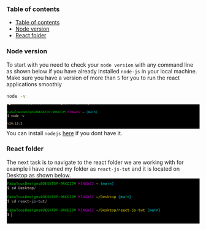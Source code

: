 ### Table of contents

- [Table of contents](#table-of-contents)
- [Node version](#node-version)
- [React folder](#react-folder)

### Node version

To start with you need to check your `node version` with any command line as shown below if you have already installed `node-js` in your local machine. Make sure you have a version of more than `5` for you to run the react applications smoothly

```bash
node -v
```

![version](version.png)
You can install `nodejs` [here](https://nodejs.org/en/) if you dont have it.

### React folder

The next task is to navigate to the react folder we are working with for example i have named my folder as `react-js-tut` and it is located on Desktop as shown below.
![reactfolder](react-folder.png)
